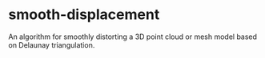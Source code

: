 # smooth-displacement
An algorithm for smoothly distorting a 3D point cloud or mesh model based on Delaunay triangulation.
